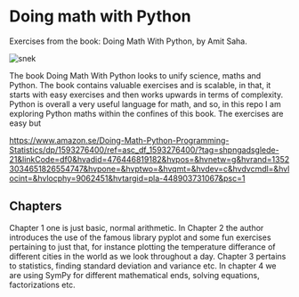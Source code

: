 # Doing math with Python
Exercises from the book: Doing Math With Python, by Amit Saha. 

![snek](https://user-images.githubusercontent.com/70810124/132311424-31655606-6a74-42bf-a542-4e8b1f7e1f42.jpg)

The book Doing Math With Python looks to unify science, maths and Python. The book contains valuable exercises and is scalable, in that, it starts with easy exercises and then works upwards in terms of complexity. Python is overall a very useful language for math, and so, in this repo I am exploring Python maths within the confines of this book. The exercises are easy but 

https://www.amazon.se/Doing-Math-Python-Programming-Statistics/dp/1593276400/ref=asc_df_1593276400/?tag=shpngadsglede-21&linkCode=df0&hvadid=476446819182&hvpos=&hvnetw=g&hvrand=13523034651826554747&hvpone=&hvptwo=&hvqmt=&hvdev=c&hvdvcmdl=&hvlocint=&hvlocphy=9062451&hvtargid=pla-448903731067&psc=1

## Chapters
Chapter 1 one is just basic, normal arithmetic. In Chapter 2 the author introduces the use of the famous library pyplot and some fun exercises pertaining to just that, for instance plotting the temperature differance of different cities in the world as we look throughout a day. Chapter 3 pertains to statistics, finding standard deviation and variance etc. In chapter 4 we are using SymPy for different mathematical ends, solving equations, factorizations etc.
